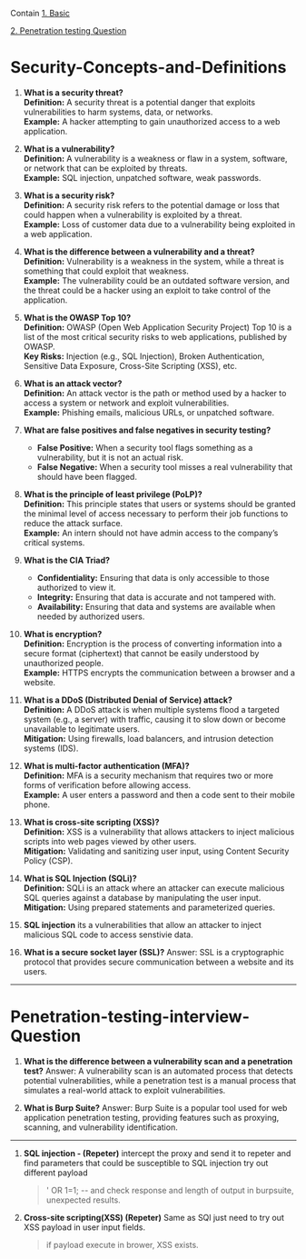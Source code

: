 Contain 
[1. Basic](#Security-Concepts-and-Definitions)

[2. Penetration testing Question](#Penetration-testing-interview-Question)




# Security-Concepts-and-Definitions

1. **What is a security threat?**  
   **Definition:** A security threat is a potential danger that exploits vulnerabilities to harm systems, data, or networks.  
   **Example:** A hacker attempting to gain unauthorized access to a web application.

2. **What is a vulnerability?**  
   **Definition:** A vulnerability is a weakness or flaw in a system, software, or network that can be exploited by threats.  
   **Example:** SQL injection, unpatched software, weak passwords.

3. **What is a security risk?**  
   **Definition:** A security risk refers to the potential damage or loss that could happen when a vulnerability is exploited by a threat.  
   **Example:** Loss of customer data due to a vulnerability being exploited in a web application.

4. **What is the difference between a vulnerability and a threat?**  
   **Definition:** Vulnerability is a weakness in the system, while a threat is something that could exploit that weakness.  
   **Example:** The vulnerability could be an outdated software version, and the threat could be a hacker using an exploit to take control of the application.

5. **What is the OWASP Top 10?**  
   **Definition:** OWASP (Open Web Application Security Project) Top 10 is a list of the most critical security risks to web applications, published by OWASP.  
   **Key Risks:** Injection (e.g., SQL Injection), Broken Authentication, Sensitive Data Exposure, Cross-Site Scripting (XSS), etc.

6. **What is an attack vector?**  
   **Definition:** An attack vector is the path or method used by a hacker to access a system or network and exploit vulnerabilities.  
   **Example:** Phishing emails, malicious URLs, or unpatched software.

7. **What are false positives and false negatives in security testing?**  
   - **False Positive:** When a security tool flags something as a vulnerability, but it is not an actual risk.  
   - **False Negative:** When a security tool misses a real vulnerability that should have been flagged.

8. **What is the principle of least privilege (PoLP)?**  
   **Definition:** This principle states that users or systems should be granted the minimal level of access necessary to perform their job functions to reduce the attack surface.  
   **Example:** An intern should not have admin access to the company’s critical systems.

9. **What is the CIA Triad?**  
   - **Confidentiality:** Ensuring that data is only accessible to those authorized to view it.  
   - **Integrity:** Ensuring that data is accurate and not tampered with.  
   - **Availability:** Ensuring that data and systems are available when needed by authorized users.

10. **What is encryption?**  
    **Definition:** Encryption is the process of converting information into a secure format (ciphertext) that cannot be easily understood by unauthorized people.  
    **Example:** HTTPS encrypts the communication between a browser and a website.

11. **What is a DDoS (Distributed Denial of Service) attack?**  
    **Definition:** A DDoS attack is when multiple systems flood a targeted system (e.g., a server) with traffic, causing it to slow down or become unavailable to legitimate users.  
    **Mitigation:** Using firewalls, load balancers, and intrusion detection systems (IDS).

12. **What is multi-factor authentication (MFA)?**  
    **Definition:** MFA is a security mechanism that requires two or more forms of verification before allowing access.  
    **Example:** A user enters a password and then a code sent to their mobile phone.

13. **What is cross-site scripting (XSS)?**  
    **Definition:** XSS is a vulnerability that allows attackers to inject malicious scripts into web pages viewed by other users.  
    **Mitigation:** Validating and sanitizing user input, using Content Security Policy (CSP).

14. **What is SQL Injection (SQLi)?**  
    **Definition:** SQLi is an attack where an attacker can execute malicious SQL queries against a database by manipulating the user input.  
    **Mitigation:** Using prepared statements and parameterized queries.

15. **SQL injection**
    its a vulnerabilities that allow an attacker to inject malicious SQL code to access senstivie data.

16. **What is a secure socket layer (SSL)?**
Answer: SSL is a cryptographic protocol that provides secure communication between a website and its users.

---

# Penetration-testing-interview-Question


1. **What is the difference between a vulnerability scan and a penetration test?**
Answer: A vulnerability scan is an automated process that detects potential vulnerabilities, while a penetration test is a manual process that simulates a real-world attack to exploit vulnerabilities. 

2. **What is Burp Suite?**
Answer: Burp Suite is a popular tool used for web application penetration testing, providing features such as proxying, scanning, and vulnerability identification.


---
1) **SQL injection - (Repeter)**
   intercept the proxy and send it to repeter and find parameters that could be susceptible to SQL injection try out different payload
   > ' OR 1=1; --
and check response and length of output in burpsuite, unexpected results.

2) **Cross-site scripting(XSS) (Repeter)**
   Same as SQl just need to try out XSS payload in user input fields.
   > <script>alert('XSS')</script> if payload execute in brower, XSS exists.


   


